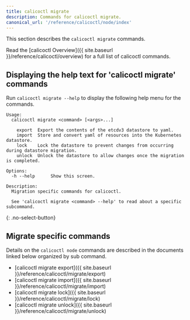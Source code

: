 ```yaml
---
title: calicoctl migrate
description: Commands for calicoctl migrate. 
canonical_url: '/reference/calicoctl/node/index'
---
```


This section describes the `calicoctl migrate` commands.

Read the [calicoctl Overview]({{ site.baseurl }}/reference/calicoctl/overview)
for a full list of calicoctl commands.

## Displaying the help text for 'calicoctl migrate' commands

Run `calicoctl migrate --help` to display the following help menu for the
commands.

```
Usage:
  calicoctl migrate <command> [<args>...]

    export  Export the contents of the etcdv3 datastore to yaml.
    import  Store and convert yaml of resources into the Kubernetes datastore.
    lock    Lock the datastore to prevent changes from occurring during datastore migration.
    unlock  Unlock the datastore to allow changes once the migration is completed.

Options:
  -h --help      Show this screen.

Description:
  Migration specific commands for calicoctl.

  See 'calicoctl migrate <command> --help' to read about a specific subcommand.
```
{: .no-select-button}

## Migrate specific commands

Details on the `calicoctl node` commands are described in the documents linked below
organized by sub command.

-  [calicoctl migrate export]({{ site.baseurl }}/reference/calicoctl/migrate/export)
-  [calicoctl migrate import]({{ site.baseurl }}/reference/calicoctl/migrate/import)
-  [calicoctl migrate lock]({{ site.baseurl }}/reference/calicoctl/migrate/lock)
-  [calicoctl migrate unlock]({{ site.baseurl }}/reference/calicoctl/migrate/unlock)
